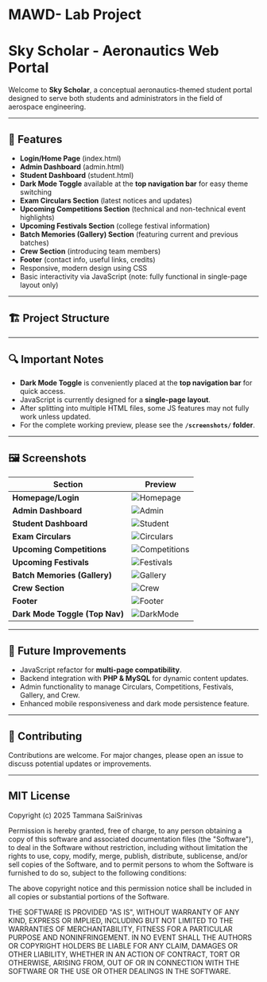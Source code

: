 # MAWD- Lab Project
# Sky Scholar - Aeronautics Web Portal

Welcome to **Sky Scholar**, a conceptual aeronautics-themed student portal designed to serve both students and administrators in the field of aerospace engineering.

---

## 🚀 Features

- **Login/Home Page** (index.html)
- **Admin Dashboard** (admin.html)
- **Student Dashboard** (student.html)
- **Dark Mode Toggle** available at the **top navigation bar** for easy theme switching
- **Exam Circulars Section** (latest notices and updates)
- **Upcoming Competitions Section** (technical and non-technical event highlights)
- **Upcoming Festivals Section** (college festival information)
- **Batch Memories (Gallery) Section** (featuring current and previous batches)
- **Crew Section** (introducing team members)
- **Footer** (contact info, useful links, credits)
- Responsive, modern design using CSS
- Basic interactivity via JavaScript (note: fully functional in single-page layout only)

---

## 🏗️ Project Structure


---

## 🔍 **Important Notes**

- **Dark Mode Toggle** is conveniently placed at the **top navigation bar** for quick access.
- JavaScript is currently designed for a **single-page layout**.
- After splitting into multiple HTML files, some JS features may not fully work unless updated.
- For the complete working preview, please see the **`/screenshots/` folder**.

---

## 🖼️ **Screenshots**

| Section                      | Preview                  |
|-----------------------------|------------------------|
| **Homepage/Login**           | ![Homepage](screenshots/homepage.png) |
| **Admin Dashboard**          | ![Admin](screenshots/admin-page.png) |
| **Student Dashboard**        | ![Student](screenshots/student-page.png) |
| **Exam Circulars**           | ![Circulars](screenshots/exam-circulars.png) |
| **Upcoming Competitions**    | ![Competitions](screenshots/competitions-section.png) |
| **Upcoming Festivals**       | ![Festivals](screenshots/festivals-section.png) |
| **Batch Memories (Gallery)** | ![Gallery](screenshots/batch-memories.png) |
| **Crew Section**             | ![Crew](screenshots/crew-section.png) |
| **Footer**                   | ![Footer](screenshots/footer.png) |
| **Dark Mode Toggle (Top Nav)** | ![DarkMode](screenshots/dark-mode.png) |

---

## 🔧 Future Improvements

- JavaScript refactor for **multi-page compatibility**.
- Backend integration with **PHP & MySQL** for dynamic content updates.
- Admin functionality to manage Circulars, Competitions, Festivals, Gallery, and Crew.
- Enhanced mobile responsiveness and dark mode persistence feature.

---

## 🤝 Contributing

Contributions are welcome. For major changes, please open an issue to discuss potential updates or improvements.

---

## MIT License

Copyright (c) 2025 Tammana SaiSrinivas

Permission is hereby granted, free of charge, to any person obtaining a copy
of this software and associated documentation files (the "Software"), to deal
in the Software without restriction, including without limitation the rights 
to use, copy, modify, merge, publish, distribute, sublicense, and/or sell copies 
of the Software, and to permit persons to whom the Software is furnished to do so, 
subject to the following conditions:

The above copyright notice and this permission notice shall be included 
in all copies or substantial portions of the Software.

THE SOFTWARE IS PROVIDED "AS IS", WITHOUT WARRANTY OF ANY KIND, EXPRESS OR IMPLIED, 
INCLUDING BUT NOT LIMITED TO THE WARRANTIES OF MERCHANTABILITY, FITNESS FOR A PARTICULAR 
PURPOSE AND NONINFRINGEMENT. IN NO EVENT SHALL THE AUTHORS OR COPYRIGHT HOLDERS BE LIABLE 
FOR ANY CLAIM, DAMAGES OR OTHER LIABILITY, WHETHER IN AN ACTION OF CONTRACT, TORT OR OTHERWISE, 
ARISING FROM, OUT OF OR IN CONNECTION WITH THE SOFTWARE OR THE USE OR OTHER DEALINGS IN THE SOFTWARE.


